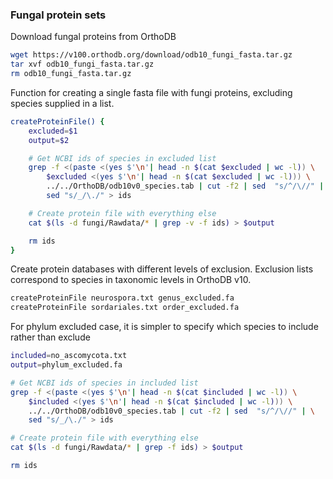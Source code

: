 ### Fungal protein sets

Download fungal proteins from OrthoDB

```bash
wget https://v100.orthodb.org/download/odb10_fungi_fasta.tar.gz
tar xvf odb10_fungi_fasta.tar.gz
rm odb10_fungi_fasta.tar.gz
```

Function for creating a single fasta file with fungi proteins, excluding
species supplied in a list.

```bash
createProteinFile() {
    excluded=$1
    output=$2

    # Get NCBI ids of species in excluded list
    grep -f <(paste <(yes $'\n'| head -n $(cat $excluded | wc -l)) \
        $excluded <(yes $'\n'| head -n $(cat $excluded | wc -l))) \
        ../../OrthoDB/odb10v0_species.tab | cut -f2 | sed  "s/^/\//" | \
        sed "s/_/\./" > ids

    # Create protein file with everything else
    cat $(ls -d fungi/Rawdata/* | grep -v -f ids) > $output

    rm ids
}
```

Create protein databases with different levels of exclusion. Exclusion lists
correspond to species in taxonomic levels in OrthoDB v10.

```bash
createProteinFile neurospora.txt genus_excluded.fa
createProteinFile sordariales.txt order_excluded.fa
```



For phylum excluded case, it is simpler to specify which species to include
rather than exclude

```bash
included=no_ascomycota.txt
output=phylum_excluded.fa

# Get NCBI ids of species in included list
grep -f <(paste <(yes $'\n'| head -n $(cat $included | wc -l)) \
    $included <(yes $'\n'| head -n $(cat $included | wc -l))) \
    ../../OrthoDB/odb10v0_species.tab | cut -f2 | sed  "s/^/\//" | \
    sed "s/_/\./" > ids

# Create protein file with everything else
cat $(ls -d fungi/Rawdata/* | grep -f ids) > $output

rm ids
```
